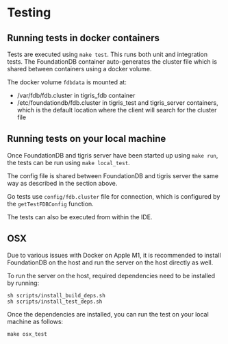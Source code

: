 # Testing

## Running tests in docker containers

Tests are executed using `make test`. This runs both unit and integration 
tests. The FoundationDB container auto-generates the cluster file which is
shared between containers using a docker volume.

The docker volume `fdbdata` is mounted at:

* /var/fdb/fdb.cluster in tigris_fdb container
* /etc/foundationdb/fdb.cluster in tigris_test and tigris_server containers,
  which is the default location where the client will search for the cluster 
  file

## Running tests on your local machine

Once FoundationDB and tigris server have been started up using `make run`, 
the tests can be run using `make local_test`.

The config file is shared between FoundationDB and tigris server the same way 
as described in the section above.

Go tests use `config/fdb.cluster` file for connection, which is configured
by the `getTestFDBConfig` function.

The tests can also be executed from within the IDE.

## OSX

Due to various issues with Docker on Apple M1, it is recommended to install
FoundationDB on the host and run the server on the host directly as well.

To run the server on the host, required dependencies need to be installed by
running:

```shell
sh scripts/install_build_deps.sh
sh scripts/install_test_deps.sh
```

Once the dependencies are installed, you can run the test on your local 
machine as follows:

```shell
make osx_test
```
